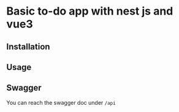 # Basic to-do app with nest js and vue3

## Installation

## Usage

## Swagger

You can reach the swagger doc under `/api`
